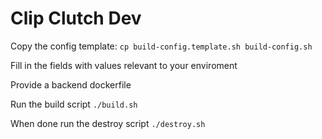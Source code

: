 # Clip Clutch Dev

Copy the config template:
`cp build-config.template.sh build-config.sh`

Fill in the fields with values relevant to your enviroment

Provide a backend dockerfile

Run the build script
`./build.sh`

When done run the destroy script
`./destroy.sh`